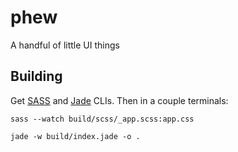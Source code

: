 phew
====

A handful of little UI things

Building
--------

Get [SASS](http://sass-lang.com/install) and [Jade](http://jade-lang.com/command-line/) CLIs. Then in a couple terminals:

`sass --watch build/scss/_app.scss:app.css`

`jade -w build/index.jade -o .`
